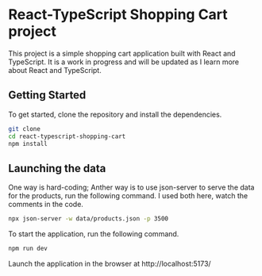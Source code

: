 # React-TypeScript Shopping Cart project

This project is a simple shopping cart application built with React and TypeScript. It is a work in progress and will be updated as I learn more about React and TypeScript.

## Getting Started

To get started, clone the repository and install the dependencies.

```bash
git clone
cd react-typescript-shopping-cart
npm install
```

## Launching the data

One way is hard-coding;
Anther way is to use json-server to serve the data for the products, run the following command.
I used both here, watch the comments in the code.

```bash
npx json-server -w data/products.json -p 3500
```

To start the application, run the following command.

```bash
npm run dev
```

Launch the application in the browser at
http://localhost:5173/
